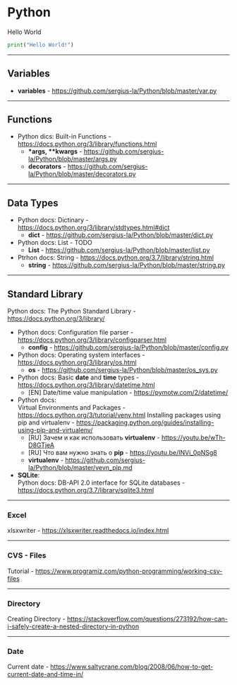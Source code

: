 # Python

Hello World
```python
print("Hello World!")
```

***

## Variables
- __variables__ - https://github.com/sergius-la/Python/blob/master/var.py

***

## Functions

<!-- - Python docs: Functions - TODO -->
- Python dics: Built-in Functions - https://docs.python.org/3/library/functions.html
    - __*args, **kwargs__ - https://github.com/sergius-la/Python/blob/master/args.py
    - __decorators__ - https://github.com/sergius-la/Python/blob/master/decorators.py

***

## Data Types

- Python docs: Dictinary - https://docs.python.org/3/library/stdtypes.html#dict
    - __dict__ - https://github.com/sergius-la/Python/blob/master/dict.py
- Python docs: List - TODO
    - __List__ - https://github.com/sergius-la/Python/blob/master/list.py
- Ptrhon docs: String - https://docs.python.org/3.7/library/string.html
    - __string__ - https://github.com/sergius-la/Python/blob/master/string.py

***

## Standard Library

Python docs: The Python Standard Library - https://docs.python.org/3/library/ 

- Python docs: Configuration file parser - https://docs.python.org/3/library/configparser.html
    - __config__ - https://github.com/sergius-la/Python/blob/master/config.py
- Python docs: Operating system interfaces - https://docs.python.org/3/library/os.html
    - __os__ - https://github.com/sergius-la/Python/blob/master/os_sys.py
- Python docs: Basic __date__ and __time__ types - https://docs.python.org/3/library/datetime.html
    - [EN] Date/time value manipulation - https://pymotw.com/2/datetime/
- Python docs: <br> Virtual Environments and Packages - https://docs.python.org/3/tutorial/venv.html
Installing packages using pip and virtualenv - https://packaging.python.org/guides/installing-using-pip-and-virtualenv/ <br>
    - [RU] Зачем и как использовать __virtualenv__ - https://youtu.be/wTh-D8GTjeA
    - [RU] Что вам нужно знать о __pip__ - https://youtu.be/INVi_0pNSg8
    - __virtualenv__ - https://github.com/sergius-la/Python/blob/master/vevn_pip.md
- __SQLite__: <br> Python docs: DB-API 2.0 interface for SQLite databases - https://docs.python.org/3.7/library/sqlite3.html

***

### Excel
xlsxwriter - https://xlsxwriter.readthedocs.io/index.html

***

### CVS - Files
Tutorial - https://www.programiz.com/python-programming/working-csv-files

***

### Directory
Creating Directory - https://stackoverflow.com/questions/273192/how-can-i-safely-create-a-nested-directory-in-python

***

### Date

Current date - https://www.saltycrane.com/blog/2008/06/how-to-get-current-date-and-time-in/